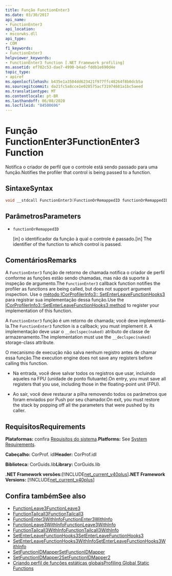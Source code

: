 ```yaml
---
title: Função FunctionEnter3
ms.date: 03/30/2017
api_name:
- FunctionEnter3
api_location:
- mscorwks.dll
api_type:
- COM
f1_keywords:
- FunctionEnter3
helpviewer_keywords:
- FunctionEnter3 function [.NET Framework profiling]
ms.assetid: ef782c53-dae7-4990-b4ad-fddb1e690d4e
topic_type:
- apiref
ms.openlocfilehash: b435e1a3504dd623421f977ffc48264f8b0dcb5a
ms.sourcegitcommit: da21fc5a8cce1e028575acf31974681a1bc5aeed
ms.translationtype: MT
ms.contentlocale: pt-BR
ms.lasthandoff: 06/08/2020
ms.locfileid: "84500696"
---
```

# <a name="functionenter3-function"></a><span data-ttu-id="a3a99-102">Função FunctionEnter3</span><span class="sxs-lookup"><span data-stu-id="a3a99-102">FunctionEnter3 Function</span></span>
<span data-ttu-id="a3a99-103">Notifica o criador de perfil que o controle está sendo passado para uma função.</span><span class="sxs-lookup"><span data-stu-id="a3a99-103">Notifies the profiler that control is being passed to a function.</span></span>  
  
## <a name="syntax"></a><span data-ttu-id="a3a99-104">Sintaxe</span><span class="sxs-lookup"><span data-stu-id="a3a99-104">Syntax</span></span>  
  
```cpp  
void __stdcall FunctionEnter3(FunctionOrRemappedID functionOrRemappedID);  
```  
  
## <a name="parameters"></a><span data-ttu-id="a3a99-105">Parâmetros</span><span class="sxs-lookup"><span data-stu-id="a3a99-105">Parameters</span></span>

- `functionOrRemappedID`

  <span data-ttu-id="a3a99-106">\[in] o identificador da função à qual o controle é passado.</span><span class="sxs-lookup"><span data-stu-id="a3a99-106">\[in] The identifier of the function to which control is passed.</span></span>

## <a name="remarks"></a><span data-ttu-id="a3a99-107">Comentários</span><span class="sxs-lookup"><span data-stu-id="a3a99-107">Remarks</span></span>  
 <span data-ttu-id="a3a99-108">A `FunctionEnter3` função de retorno de chamada notifica o criador de perfil conforme as funções estão sendo chamadas, mas não dá suporte à inspeção de argumento.</span><span class="sxs-lookup"><span data-stu-id="a3a99-108">The `FunctionEnter3` callback function notifies the profiler as functions are being called, but does not support argument inspection.</span></span> <span data-ttu-id="a3a99-109">Use o [método ICorProfilerInfo3:: SetEnterLeaveFunctionHooks3](icorprofilerinfo3-setenterleavefunctionhooks3-method.md) para registrar sua implementação dessa função.</span><span class="sxs-lookup"><span data-stu-id="a3a99-109">Use the [ICorProfilerInfo3::SetEnterLeaveFunctionHooks3 method](icorprofilerinfo3-setenterleavefunctionhooks3-method.md) to register your implementation of this function.</span></span>  
  
 <span data-ttu-id="a3a99-110">A `FunctionEnter3` função é um retorno de chamada; você deve implementá-la.</span><span class="sxs-lookup"><span data-stu-id="a3a99-110">The `FunctionEnter3` function is a callback; you must implement it.</span></span> <span data-ttu-id="a3a99-111">A implementação deve usar o `__declspec(naked)` atributo de classe de armazenamento.</span><span class="sxs-lookup"><span data-stu-id="a3a99-111">The implementation must use the `__declspec(naked)` storage-class attribute.</span></span>  
  
 <span data-ttu-id="a3a99-112">O mecanismo de execução não salva nenhum registro antes de chamar essa função.</span><span class="sxs-lookup"><span data-stu-id="a3a99-112">The execution engine does not save any registers before calling this function.</span></span>  
  
- <span data-ttu-id="a3a99-113">Na entrada, você deve salvar todos os registros que usar, incluindo aqueles na FPU (unidade de ponto flutuante).</span><span class="sxs-lookup"><span data-stu-id="a3a99-113">On entry, you must save all registers that you use, including those in the floating-point unit (FPU).</span></span>  
  
- <span data-ttu-id="a3a99-114">Ao sair, você deve restaurar a pilha removendo todos os parâmetros que foram enviados por Push por seu chamador.</span><span class="sxs-lookup"><span data-stu-id="a3a99-114">On exit, you must restore the stack by popping off all the parameters that were pushed by its caller.</span></span>  
  
## <a name="requirements"></a><span data-ttu-id="a3a99-115">Requisitos</span><span class="sxs-lookup"><span data-stu-id="a3a99-115">Requirements</span></span>  
 <span data-ttu-id="a3a99-116">**Plataformas:** confira [Requisitos do sistema](../../get-started/system-requirements.md).</span><span class="sxs-lookup"><span data-stu-id="a3a99-116">**Platforms:** See [System Requirements](../../get-started/system-requirements.md).</span></span>  
  
 <span data-ttu-id="a3a99-117">**Cabeçalho:** CorProf. idl</span><span class="sxs-lookup"><span data-stu-id="a3a99-117">**Header:** CorProf.idl</span></span>  
  
 <span data-ttu-id="a3a99-118">**Biblioteca:** CorGuids.lib</span><span class="sxs-lookup"><span data-stu-id="a3a99-118">**Library:** CorGuids.lib</span></span>  
  
 <span data-ttu-id="a3a99-119">**.NET Framework versões:**[!INCLUDE[net_current_v40plus](../../../../includes/net-current-v40plus-md.md)]</span><span class="sxs-lookup"><span data-stu-id="a3a99-119">**.NET Framework Versions:** [!INCLUDE[net_current_v40plus](../../../../includes/net-current-v40plus-md.md)]</span></span>  
  
## <a name="see-also"></a><span data-ttu-id="a3a99-120">Confira também</span><span class="sxs-lookup"><span data-stu-id="a3a99-120">See also</span></span>

- [<span data-ttu-id="a3a99-121">FunctionLeave3</span><span class="sxs-lookup"><span data-stu-id="a3a99-121">FunctionLeave3</span></span>](functionleave3-function.md)
- [<span data-ttu-id="a3a99-122">FunctionTailcall3</span><span class="sxs-lookup"><span data-stu-id="a3a99-122">FunctionTailcall3</span></span>](functiontailcall3-function.md)
- [<span data-ttu-id="a3a99-123">FunctionEnter3WithInfo</span><span class="sxs-lookup"><span data-stu-id="a3a99-123">FunctionEnter3WithInfo</span></span>](functionenter3withinfo-function.md)
- [<span data-ttu-id="a3a99-124">FunctionLeave3WithInfo</span><span class="sxs-lookup"><span data-stu-id="a3a99-124">FunctionLeave3WithInfo</span></span>](functionleave3withinfo-function.md)
- [<span data-ttu-id="a3a99-125">FunctionTailcall3WithInfo</span><span class="sxs-lookup"><span data-stu-id="a3a99-125">FunctionTailcall3WithInfo</span></span>](functiontailcall3withinfo-function.md)
- [<span data-ttu-id="a3a99-126">SetEnterLeaveFunctionHooks3</span><span class="sxs-lookup"><span data-stu-id="a3a99-126">SetEnterLeaveFunctionHooks3</span></span>](icorprofilerinfo3-setenterleavefunctionhooks3-method.md)
- [<span data-ttu-id="a3a99-127">SetEnterLeaveFunctionHooks3WithInfo</span><span class="sxs-lookup"><span data-stu-id="a3a99-127">SetEnterLeaveFunctionHooks3WithInfo</span></span>](icorprofilerinfo3-setenterleavefunctionhooks3withinfo-method.md)
- [<span data-ttu-id="a3a99-128">SetFunctionIDMapper</span><span class="sxs-lookup"><span data-stu-id="a3a99-128">SetFunctionIDMapper</span></span>](icorprofilerinfo-setfunctionidmapper-method.md)
- [<span data-ttu-id="a3a99-129">SetFunctionIDMapper2</span><span class="sxs-lookup"><span data-stu-id="a3a99-129">SetFunctionIDMapper2</span></span>](icorprofilerinfo3-setfunctionidmapper2-method.md)
- [<span data-ttu-id="a3a99-130">Criando perfil de funções estáticas globais</span><span class="sxs-lookup"><span data-stu-id="a3a99-130">Profiling Global Static Functions</span></span>](profiling-global-static-functions.md)
